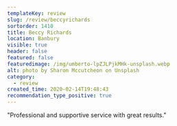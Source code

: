 ```yaml
---
templateKey: review
slug: /review/beccyrichards
sortorder: 1410
title: Beccy Richards
location: Banbury
visible: true
header: false
featured: false
featuredimage: /img/umberto-lpZJLPjkMHk-unsplash.webp
alt: photo by Sharon Mccutcheon on Unsplash
category:
  - review
created_time: 2020-02-14T19:48:43
recommendation_type_positive: true
---
```

"Professional and supportive service with great results."